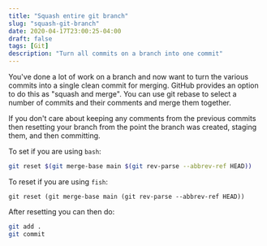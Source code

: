 ```yaml
---
title: "Squash entire git branch"
slug: "squash-git-branch"
date: 2020-04-17T23:00:25-04:00
draft: false
tags: [Git]
description: "Turn all commits on a branch into one commit"
---
```


You've done a lot of work on a branch and now want to turn the various commits into a single clean commit for merging. GitHub provides an option to do this as "squash and merge". You can use git rebase to select a number of commits and their comments and merge them together.

If you don't care about keeping any comments from the previous commits then resetting your branch from the point the branch was created, staging them, and then committing.

To set if you are using `bash`:

```bash
git reset $(git merge-base main $(git rev-parse --abbrev-ref HEAD))
```

To reset if you are using `fish`:

```fish
git reset (git merge-base main (git rev-parse --abbrev-ref HEAD))
```

After resetting you can then do:

```bash
git add .
git commit
```
